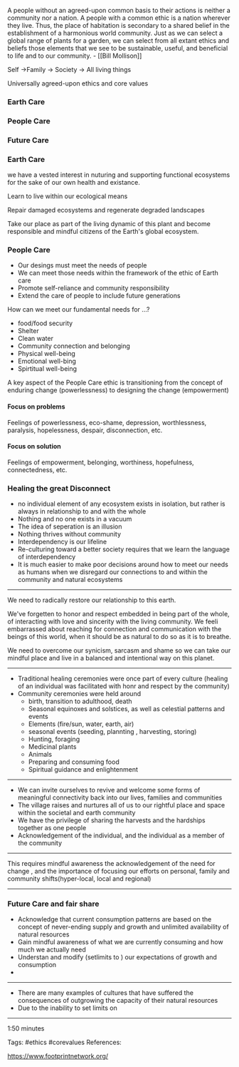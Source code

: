 
 A people without an agreed-upon common basis to their actions is neither a community nor a nation. A people with a common ethic is a nation wherever they live.
 Thus, the place of habitation is secondary to a shared belief in the establishment of a harmonious world community.
 Just as we can select a global range of plants for a garden, we can select from all extant ethics and beliefs those elements that we see to be sustainable, useful, and beneficial to life and to our community. - [[Bill Mollison]]

Self ->Family -> Society -> All living things

  Universally agreed-upon ethics and core values

### Earth Care
### People Care
### Future Care

### Earth Care
we have a vested interest in nuturing and supporting functional ecosystems for the sake of our own health and existance.

Learn to live within our ecological means

Repair damaged ecosystems and regenerate degraded landscapes

Take our place as part of the living dynamic of this plant and become responsible and mindful citizens of the Earth's global ecosystem.

### People Care

* Our desings must meet the needs of people 
* We can meet those needs within the framework of the ethic of Earth care
* Promote self-reliance and community responsibility
* Extend the care of people to include future generations

How can we meet our fundamental needs for ...?
* food/food security
* Shelter
* Clean water
* Community connection and belonging
* Physical well-being
* Emotional well-bing
* Spirtitual well-being

A key aspect of the People Care ethic is transitioning from the concept of enduring change (powerlessness) to designing the change (empowerment)

#### Focus on problems
Feelings of powerlessness, eco-shame, depression, worthlessness, paralysis, hopelessness, despair, disconnection, etc.

#### Focus on solution
Feelings of empowerment, belonging, worthiness, hopefulness, connectedness, etc.


### Healing the great Disconnect
* no individual element of any ecosystem exists in isolation, but rather is always in relationship to and with the whole
* Nothing and no one exists in a vacuum
* The idea of seperation is an illusion
* Nothing thrives without community
* Interdependency is our lifeline
* Re-culturing toward a better society requires that we learn the language of interdependency
* It is much easier  to make poor decisions around how to meet our needs as humans when we disregard our connections to and within the community and natural ecosystems

---

We need to radically restore our relationship to this earth.

We've forgetten to honor and respect embedded in being part of the whole, of interacting with love and sincerity with the living community. We feeli embarrassed about reaching for connection and communication with the beings of this world, when it should be as natural to do so as it is to breathe.

We need to overcome our synicism, sarcasm and shame so we can take our mindful place and live in a balanced and intentional way on this planet.

---

* Traditional healing ceremonies were once part of every culture (healing of an individual was facilitated with honr and respect by the community)
* Community ceremonies were held around 
	* birth, transition to adulthood, death
	* Seasonal equinoxes and solstices, as well as celestial patterns and events
	* Elements (fire/sun, water, earth, air)
	* seasonal events (seeding, plannting , harvesting, storing)
	* Hunting, foraging
	* Medicinal plants
	* Animals
	* Preparing and consuming food
	* Spiritual guidance and enlightenment

---
* We can invite ourselves to revive and welcome some forms of meaningful connectivity back into our lives, families and communities
* The village raises and nurtures all of us to our rightful place and space within the societal and earth community
* We have the privilege of sharing the harvests and the hardships together as one people
* Acknowledgement of the individual, and the individual as a member of the community
---
This requires mindful awareness the acknowledgement of the need for change , and the importance of focusing our efforts on personal, family and community shifts(hyper-local, local and regional)

---
### Future Care and fair share 

 * Acknowledge that current consumption patterns are based on the concept of never-ending supply and growth and unlimited availability of natural resources
 * Gain mindful awareness of what we are currently consuming and how much we actually need
 * Understan and modify (setlimits to ) our expectations of growth and consumption
 * 

---

* There are many examples of cultures that have suffered the consequences of outgrowing the capacity of their natural resources
* Due to the inability to set limits on 

---
1:50 minutes



Tags:
#ethics #corevalues 
References:

https://www.footprintnetwork.org/
